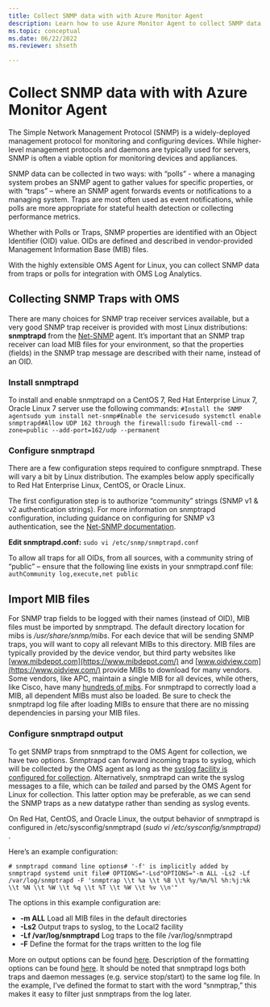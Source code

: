 ```yaml
---
title: Collect SNMP data with with Azure Monitor Agent
description: Learn how to use Azure Monitor Agent to collect SNMP data.  
ms.topic: conceptual
ms.date: 06/22/2022
ms.reviewer: shseth

---
```


# Collect SNMP data with with Azure Monitor Agent
  
The Simple Network Management Protocol (SNMP) is a widely-deployed management protocol for monitoring and configuring devices. While higher-level management protocols and daemons are typically used for servers, SNMP is often a viable option for monitoring devices and appliances.  
  
SNMP data can be collected in two ways: with “polls” - where a managing system probes an SNMP agent to gather values for specific properties, or with “traps” – where an SNMP agent forwards events or notifications to a managing system. Traps are most often used as event notifications, while polls are more appropriate for stateful health detection or collecting performance metrics.  
  
Whether with Polls or Traps, SNMP properties are identified with an Object Identifier (OID) value. OIDs are defined and described in vendor-provided Management Information Base (MIB) files.  
  
With the highly extensible OMS Agent for Linux, you can collect SNMP data from traps or polls for integration with OMS Log Analytics.

## Collecting SNMP Traps with OMS
  
There are many choices for SNMP trap receiver services available, but a very good SNMP trap receiver is provided with most Linux distributions: **snmptrapd** from the [Net-SNMP](https://www.net-snmp.org/) agent. It’s important that an SNMP trap receiver can load MIB files for your environment, so that the properties (fields) in the SNMP trap message are described with their name, instead of an OID.  
  
### Install snmptrapd

To install and enable snmptrapd on a CentOS 7, Red Hat Enterprise Linux 7, Oracle Linux 7 server use the following commands: `#Install the SNMP agentsudo yum install net-snmp#Enable the servicesudo systemctl enable snmptrapd#Allow UDP 162 through the firewall:sudo firewall-cmd --zone=public --add-port=162/udp --permanent`

### Configure snmptrapd
  
There are a few configuration steps required to configure snmptrapd. These will vary a bit by Linux distribution. The examples below apply specifically to Red Hat Enterprise Linux, CentOS, or Oracle Linux.  
  
The first configuration step is to authorize “community” strings (SNMP v1 & v2 authentication strings). For more information on snmptrapd configuration, including guidance on configuring for SNMP v3 authentication, see the [Net-SNMP documentation](https://www.net-snmp.org/docs/man/snmptrapd.conf.html).  
  
**Edit snmptrapd.conf:** `sudo vi /etc/snmp/snmptrapd.conf`  
  
To allow all traps for all OIDs, from all sources, with a community string of “public” – ensure that the following line exists in your snmptrapd.conf file: `authCommunity log,execute,net public`

## Import MIB files

  
For SNMP trap fields to be logged with their names (instead of OID), MIB files must be imported by snmptrapd. The default directory location for mibs is */usr/share/snmp/mibs*. For each device that will be sending SNMP traps, you will want to copy all relevant MIBs to this directory. MIB files are typically provided by the device vendor, but third party websites like [www.mibdepot.com](https://www.mibdepot.com/) and [www.oidview.com](https://www.oidview.com/) provide MIBs to download for many vendors. Some vendors, like APC, maintain a single MIB for all devices, while others, like Cisco, have many [hundreds of mibs](https://tools.cisco.com/ITDIT/MIBS/servlet/index). For snmptrapd to correctly load a MIB, all dependent MIBs must also be loaded. Be sure to check the snmptrapd log file after loading MIBs to ensure that there are no missing dependencies in parsing your MIB files.  

### Configure snmptrapd output
  
To get SNMP traps from snmptrapd to the OMS Agent for collection, we have two options. Snmptrapd can forward incoming traps to syslog, which will be collected by the OMS agent as long as the [syslog facility is configured for collection](https://azure.microsoft.com/en-us/documentation/articles/log-analytics-data-sources-syslog/). Alternatively, snmptrapd can write the syslog messages to a file, which can be *tailed* and parsed by the OMS Agent for Linux for collection. This latter option may be preferable, as we can send the SNMP traps as a new datatype rather than sending as syslog events.  
  
On Red Hat, CentOS, and Oracle Linux, the output behavior of snmptrapd is configured in /etc/sysconfig/snmptrapd (*sudo vi /etc/sysconfig/snmptrapd)* .  
  
Here’s an example configuration:  
  
`# snmptrapd command line options# '-f' is implicitly added by snmptrapd systemd unit file# OPTIONS="-Lsd"OPTIONS="-m ALL -Ls2 -Lf /var/log/snmptrapd -F 'snmptrap \\t %a \\t %B \\t %y/%m/%l %h:%j:%k \\t %N \\t %W \\t %q \\t %T \\t %W \\t %v \\n'"`  
  
The options in this example configuration are:  

  - **-m ALL** Load all MIB files in the default directories
  - **-Ls2** Output traps to syslog, to the Local2 facility
  - **-Lf /var/log/snmptrapd** Log traps to the file /var/log/snmptrapd
  - **-F** Define the format for the traps written to the log file

  
More on output options can be found [here](https://www.net-snmp.org/docs/man/snmpcmd.html). Description of the formatting options can be found [here](https://www.net-snmp.org/docs/man/snmptrapd.html). It should be noted that snmptrapd logs both traps and daemon messages (e.g. service stop/start) to the same log file. In the example, I’ve defined the format to start with the word “snmptrap,” this makes it easy to filter just snmptraps from the log later.  
  